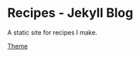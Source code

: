 # Recipes - Jekyll Blog

A static site for recipes I make.

[Theme](https://github.com/wowthemesnet/mediumish-theme-jekyll)